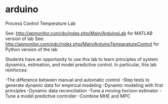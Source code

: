 # arduino
Process Control Temperature Lab

See: http://apmonitor.com/do/index.php/Main/ArduinoLab for MATLAB version of lab
See: http://apmonitor.com/pdc/index.php/Main/ArduinoTemperatureControl for Python version of the lab

Students have an opportunity to use this lab to learn principles of system dynamics, 
estimation, and model predictive control. In particular, this lab reinforces: 

-The difference between manual and automatic control 
-Step tests to generate dynamic data for empirical modeling 
-Dynamic modeling with first principles 
-Dynamic data reconciliation 
-Tune a moving horizon estimator 
-Tune a model predictive controller 
-Combine MHE and MPC
